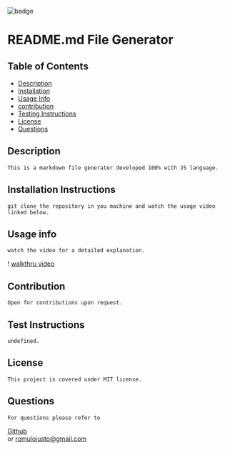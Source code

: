 ![badge](https://img.shields.io/static/v1?label=license&message=MIT&color=<green>)

# README.md File Generator


    
    

## Table of Contents
    
* [Description](#description)
* [Installation](#installation-instructions)
* [Usage Info](#usage-info)
* [contribution](#contribution)
* [Testing Instructions](#test-instructions)
* [License](#license)
* [Questions](#questions)
    

## Description
    This is a markdown file generator developed 100% with JS language.

## Installation Instructions
    git clone the repository in you machine and watch the usage video linked below.

## Usage info
    watch the video for a detailed explanation.
! [walkthru video](https://drive.google.com/file/d/1XSAUsQiUQeZMURRqSqqfQ8Cu3-Qd8W85/view?usp=sharing)

## Contribution
    Open for contributions upon request.

## Test Instructions
    undefined.    

## License
    This project is covered under MIT license.

## Questions
    For questions please refer to 
   [Github](https://github.com/krooksoma)  
    or
    romulojusto@gmail.com
    
